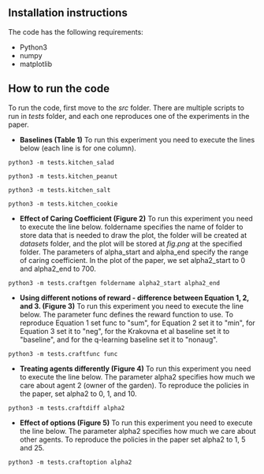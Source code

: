
## Installation instructions

The code has the following requirements: 

- Python3
- numpy
- matplotlib


## How to run the code

To run the code, first move to the *src* folder. There are multiple scripts to run in *tests* folder, and each one reproduces one of the experiments in the paper. 

- **Baselines (Table 1)**
To run this experiment you need to execute the lines below (each line is for one column). 
```
python3 -m tests.kitchen_salad
```
```
python3 -m tests.kitchen_peanut
```
```
python3 -m tests.kitchen_salt
```
```
python3 -m tests.kitchen_cookie
```

- **Effect of Caring Coefficient (Figure 2)** 
To run this experiment you need to execute the line below. foldername specifies the name of folder to store data that is needed to draw the plot, the folder will be created at *datasets* folder, and the plot will be stored at *fig.png* at the specified folder. The parameters of alpha_start and alpha_end specify the range of caring coefficient. In the plot of the paper, we set alpha2_start to 0 and alpha2_end to 700. 

```
python3 -m tests.craftgen foldername alpha2_start alpha2_end 
```

- **Using different notions of reward - difference between Equation 1, 2, and 3. (Figure 3)**
To run this experiment you need to execute the line below. The parameter func defines the reward function to use. To reproduce Equation 1 set func to "sum", for Equation 2 set it to "min", for Equation 3 set it to "neg", for the Krakovna et al baseline set it to "baseline", and for the q-learning baseline set it to "nonaug".

```
python3 -m tests.craftfunc func
```

- **Treating agents differently (Figure 4)**
To run this experiment you need to execute the line below. The parameter alpha2 specifies how much we care about agent 2 (owner of the garden). To reproduce the policies in the paper, set alpha2 to 0, 1, and 10. 

```
python3 -m tests.craftdiff alpha2
```

- **Effect of options (Figure 5)**
To run this experiment you need to execute the line below. The parameter alpha2 specifies how much we care about other agents. To reproduce the policies in the paper set alpha2 to 1, 5 and 25.

```
python3 -m tests.craftoption alpha2
```

